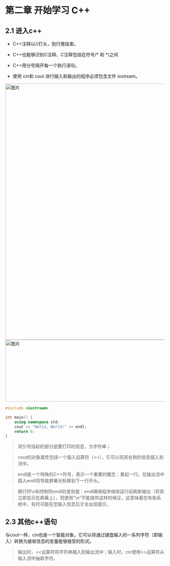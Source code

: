 # 第二章 开始学习 C++

## 2.1 进入c++

- C++注释以//打头，到行尾结束。

- C++也能够识别C注释，C注释包括在符号/* 和 */之间

- C++用分号隔开每一个执行语句。

- 使用 cin和 cout 进行输入和输出的程序必须包含文件 iostream。

<img width="1045" height="808" alt="图片" src="https://github.com/user-attachments/assets/6abb9acb-1d7a-4003-a94e-3af65e806142" />
<img width="740" height="195" alt="图片" src="https://github.com/user-attachments/assets/e2893b79-99c1-492f-9450-f6daa90700f2" />

```Cpp
#include <iostream>

int main() {
    using namespace std;
    cout << "Hello, World!" << endl;
    return 0;
}
```

> 双引号括起的部分是要打印的信息，为字符串；

> cout的对象属性包括一个插入运算符（<<），它可以将其右侧的信息插入到流中。

> endl是一个特殊的C++符号，表示一个重要的概念：重起一行。在输出流中插入endl将导致屏幕光标移到下一行开头。

> 换行符\n和控制符endl的差别是：endl确保程序继续运行前刷新输出（将其立即显示在屏幕上），而使用“\n”不能提供这样的保证，这意味着在有些系统中，有时可能在您输入信息后才会出现提示。

## 2.3 其他c++语句
与cout一样，cin也是一个智能对象。它可以将通过键盘输入的一系列字符（即输入）转换为接收信息的变量能够接受的形式。

> 输出时，<<运算符将字符串插入到输出流中；输入时，cin使用>>运算符从输入流中抽取字符。
